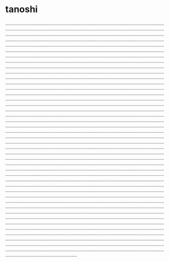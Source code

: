# tanoshi

............................................................................................................................................................................................................................................................................................................................................................................................................................................................................................................................................................................................................................................................................................................................................................................................................................................................................................................................................................................................................................................................................................................................................................................................................................................................................................................................................................................................................................................................................................................................................................................................................................................................................................................................................................................................................................................................................................................................................................................................................................................................................................................................................................................................................................................................................................................................................................................................................................................................................................................................................................................................................................................................................................................................................................................................................................................................................................................................................................................................................................................................................................................................................................................................................................................................................................................................................................................................................................................................................................................................................................................................................................................................................................................................................................................................................................................................................................................................................................................................................................................................................................................................................................................................................................................................................................................................................................................................................................................................................................................................................................................................................................................................................................................................................................................................................................................................................................................................................................................................................................................................................................................................................................................................................................................................................................................................................................................................................................................................................................................................................................................................................